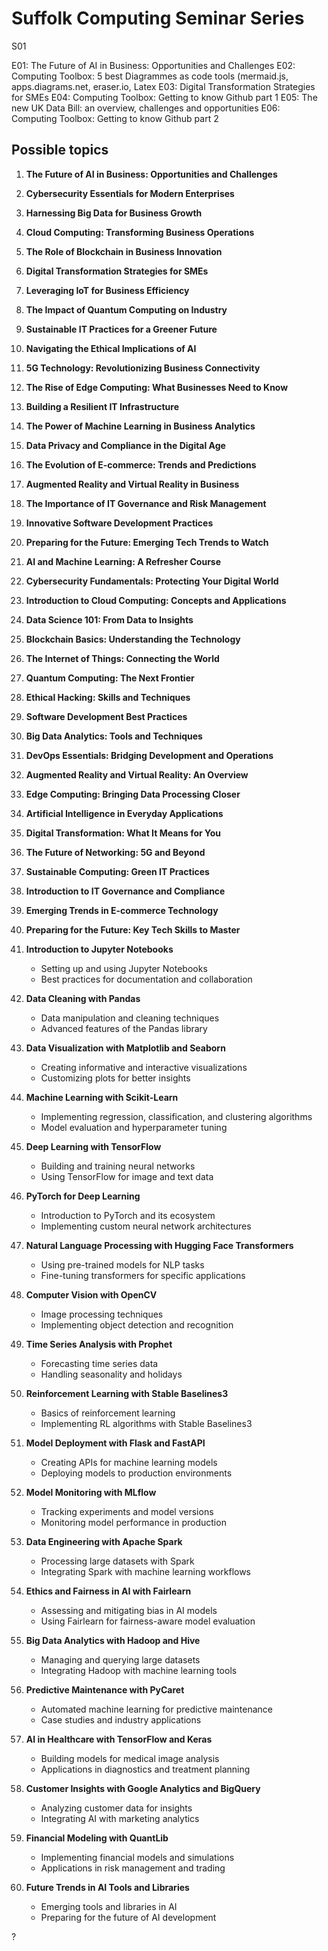 # Suffolk Computing Seminar Series

S01

E01: The Future of AI in Business: Opportunities and Challenges
E02: Computing Toolbox: 5 best Diagrammes as code tools (mermaid.js, apps.diagrams.net, eraser.io, Latex
E03: Digital Transformation Strategies for SMEs
E04: Computing Toolbox: Getting to know Github part 1
E05: The new UK Data Bill: an overview, challenges and opportunities
E06: Computing Toolbox: Getting to know Github part 2



## Possible topics

1. **The Future of AI in Business: Opportunities and Challenges**
2. **Cybersecurity Essentials for Modern Enterprises**
3. **Harnessing Big Data for Business Growth**
4. **Cloud Computing: Transforming Business Operations**
5. **The Role of Blockchain in Business Innovation**
6. **Digital Transformation Strategies for SMEs**
7. **Leveraging IoT for Business Efficiency**
8. **The Impact of Quantum Computing on Industry**
9. **Sustainable IT Practices for a Greener Future**
10. **Navigating the Ethical Implications of AI**
11. **5G Technology: Revolutionizing Business Connectivity**
12. **The Rise of Edge Computing: What Businesses Need to Know**
13. **Building a Resilient IT Infrastructure**
14. **The Power of Machine Learning in Business Analytics**
15. **Data Privacy and Compliance in the Digital Age**
16. **The Evolution of E-commerce: Trends and Predictions**
17. **Augmented Reality and Virtual Reality in Business**
18. **The Importance of IT Governance and Risk Management**
19. **Innovative Software Development Practices**
20. **Preparing for the Future: Emerging Tech Trends to Watch**

1. **AI and Machine Learning: A Refresher Course**
2. **Cybersecurity Fundamentals: Protecting Your Digital World**
3. **Introduction to Cloud Computing: Concepts and Applications**
4. **Data Science 101: From Data to Insights**
5. **Blockchain Basics: Understanding the Technology**
6. **The Internet of Things: Connecting the World**
7. **Quantum Computing: The Next Frontier**
8. **Ethical Hacking: Skills and Techniques**
9. **Software Development Best Practices**
10. **Big Data Analytics: Tools and Techniques**
11. **DevOps Essentials: Bridging Development and Operations**
12. **Augmented Reality and Virtual Reality: An Overview**
13. **Edge Computing: Bringing Data Processing Closer**
14. **Artificial Intelligence in Everyday Applications**
15. **Digital Transformation: What It Means for You**
16. **The Future of Networking: 5G and Beyond**
17. **Sustainable Computing: Green IT Practices**
18. **Introduction to IT Governance and Compliance**
19. **Emerging Trends in E-commerce Technology**
20. **Preparing for the Future: Key Tech Skills to Master**


1. **Introduction to Jupyter Notebooks**
   - Setting up and using Jupyter Notebooks
   - Best practices for documentation and collaboration

2. **Data Cleaning with Pandas**
   - Data manipulation and cleaning techniques
   - Advanced features of the Pandas library

3. **Data Visualization with Matplotlib and Seaborn**
   - Creating informative and interactive visualizations
   - Customizing plots for better insights

4. **Machine Learning with Scikit-Learn**
   - Implementing regression, classification, and clustering algorithms
   - Model evaluation and hyperparameter tuning

5. **Deep Learning with TensorFlow**
   - Building and training neural networks
   - Using TensorFlow for image and text data

6. **PyTorch for Deep Learning**
   - Introduction to PyTorch and its ecosystem
   - Implementing custom neural network architectures

7. **Natural Language Processing with Hugging Face Transformers**
   - Using pre-trained models for NLP tasks
   - Fine-tuning transformers for specific applications

8. **Computer Vision with OpenCV**
   - Image processing techniques
   - Implementing object detection and recognition

9. **Time Series Analysis with Prophet**
   - Forecasting time series data
   - Handling seasonality and holidays

10. **Reinforcement Learning with Stable Baselines3**
    - Basics of reinforcement learning
    - Implementing RL algorithms with Stable Baselines3

11. **Model Deployment with Flask and FastAPI**
    - Creating APIs for machine learning models
    - Deploying models to production environments

12. **Model Monitoring with MLflow**
    - Tracking experiments and model versions
    - Monitoring model performance in production

13. **Data Engineering with Apache Spark**
    - Processing large datasets with Spark
    - Integrating Spark with machine learning workflows

14. **Ethics and Fairness in AI with Fairlearn**
    - Assessing and mitigating bias in AI models
    - Using Fairlearn for fairness-aware model evaluation

15. **Big Data Analytics with Hadoop and Hive**
    - Managing and querying large datasets
    - Integrating Hadoop with machine learning tools

16. **Predictive Maintenance with PyCaret**
    - Automated machine learning for predictive maintenance
    - Case studies and industry applications

17. **AI in Healthcare with TensorFlow and Keras**
    - Building models for medical image analysis
    - Applications in diagnostics and treatment planning

18. **Customer Insights with Google Analytics and BigQuery**
    - Analyzing customer data for insights
    - Integrating AI with marketing analytics

19. **Financial Modeling with QuantLib**
    - Implementing financial models and simulations
    - Applications in risk management and trading

20. **Future Trends in AI Tools and Libraries**
    - Emerging tools and libraries in AI
    - Preparing for the future of AI development

?
